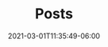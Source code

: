 ---
title: "Posts"
date: 2021-03-01T11:35:49-06:00
draft: false
image: "https://via.placeholder.com/200x100.png?text=Posts"
description: Look at all of Emma's deepest darkest secrets here.
outputs:
- HTML
- JSON
---